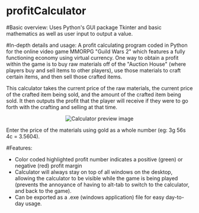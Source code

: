 profitCalculator
================

#Basic overview:
Uses Python's GUI package Tkinter and basic mathematics as well as user input to output a value.

#In-depth details and usage:
A profit calculating program coded in Python for the online video game MMORPG "Guild Wars 2" which features a fully functioning economy using virtual currency. One way to obtain a profit within the game is to buy raw materials off of the "Auction House" (where players buy and sell items to other players), use those materials to craft certain items, and then sell those crafted items.

This calculator takes the current price of the raw materials, the current price of the crafted item being sold, and the amount of the crafted item being sold. It then outputs the profit that the player will receive if they were to go forth with the crafting and selling at that time.

<p align="center">
  <img src="http://i.imgur.com/IcdQOIr.png" alt="Calculator preview image"/>
</p>

Enter the price of the materials using gold as a whole number (eg: 3g 56s 4c = 3.5604).

#Features:
* Color coded highlighted profit number indicates a positive (green) or negative (red) profit margin
* Calculator will always stay on top of all windows on the desktop, allowing the calculator to be visible while the game is being played (prevents the annoyance of having to alt-tab to switch to the calculator, and back to the game).
* Can be exported as a .exe (windows application) file for easy day-to-day usage.

